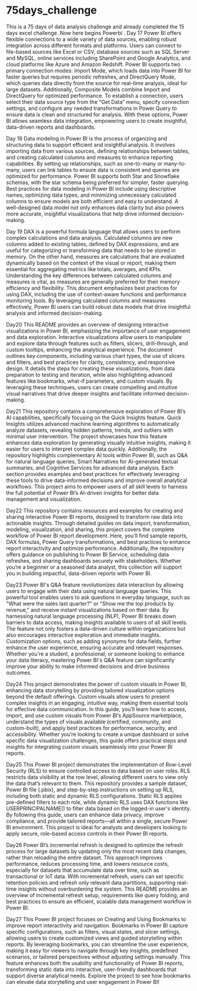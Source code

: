 # 75days_challenge
This is a 75 days of data analysis challenge and already completed the 15 days excel challenge .Now here begins Powerbi .
Day 17
Power BI offers flexible connections to a wide variety of data sources, enabling robust integration across different formats and platforms. Users can connect to file-based sources like Excel or CSV, database sources such as SQL Server and MySQL, online services including SharePoint and Google Analytics, and cloud platforms like Azure and Amazon Redshift. Power BI supports two primary connection modes: Import Mode, which loads data into Power BI for faster queries but requires periodic refreshes, and DirectQuery Mode, which queries data directly from the source for real-time analysis, ideal for large datasets. Additionally, Composite Models combine Import and DirectQuery for optimized performance. To establish a connection, users select their data source type from the “Get Data” menu, specify connection settings, and configure any needed transformations in Power Query to ensure data is clean and structured for analysis. With these options, Power BI allows seamless data integration, empowering users to create insightful, data-driven reports and dashboards.

Day 18
Data modeling in Power BI is the process of organizing and structuring data to support efficient and insightful analysis. It involves importing data from various sources, defining relationships between tables, and creating calculated columns and measures to enhance reporting capabilities. By setting up relationships, such as one-to-many or many-to-many, users can link tables to ensure data is consistent and queries are optimized for performance. Power BI supports both Star and Snowflake schemas, with the star schema being preferred for simpler, faster querying. Best practices for data modeling in Power BI include using descriptive names, optimizing data types, and minimizing unnecessary calculated columns to ensure models are both efficient and easy to understand. A well-designed data model not only enhances data clarity but also powers more accurate, insightful visualizations that help drive informed decision-making.

Day 19
DAX is a powerful formula language that allows users to perform complex calculations and data analysis. Calculated columns are new columns added to existing tables, defined by DAX expressions, and are useful for categorizing or transforming data that needs to be stored in memory. On the other hand, measures are calculations that are evaluated dynamically based on the context of the visual or report, making them essential for aggregating metrics like totals, averages, and KPIs. Understanding the key differences between calculated columns and measures is vital, as measures are generally preferred for their memory efficiency and flexibility. This document emphasizes best practices for using DAX, including the use of context-aware functions and performance monitoring tools. By leveraging calculated columns and measures effectively, Power BI users can build robust data models that drive insightful analysis and informed decision-making.

Day20
This README provides an overview of designing interactive visualizations in Power BI, emphasizing the importance of user engagement and data exploration. Interactive visualizations allow users to manipulate and explore data through features such as filters, slicers, drill-through, and custom tooltips, enhancing the analytical experience. The document outlines key components, including various chart types, the use of slicers and filters, and best practices for clarity, consistency, and responsive design. It details the steps for creating these visualizations, from data preparation to testing and iteration, while also highlighting advanced features like bookmarks, what-if parameters, and custom visuals. By leveraging these techniques, users can create compelling and intuitive visual narratives that drive deeper insights and facilitate informed decision-making.

Day21
This repository contains a comprehensive exploration of Power BI’s AI capabilities, specifically focusing on the Quick Insights feature. Quick Insights utilizes advanced machine learning algorithms to automatically analyze datasets, revealing hidden patterns, trends, and outliers with minimal user intervention. The project showcases how this feature enhances data exploration by generating visually intuitive insights, making it easier for users to interpret complex data quickly. Additionally, the repository highlights complementary AI tools within Power BI, such as Q&A for natural language queries, Smart Narratives for AI-generated textual summaries, and Cognitive Services for advanced data analysis. Each section provides examples and best practices for effectively leveraging these tools to drive data-informed decisions and improve overall analytical workflows. This project aims to empower users of all skill levels to harness the full potential of Power BI’s AI-driven insights for better data management and visualization.

Day22
This repository contains resources and examples for creating and sharing interactive Power BI reports, designed to transform raw data into actionable insights. Through detailed guides on data import, transformation, modeling, visualization, and sharing, this project covers the complete workflow of Power BI report development. Here, you’ll find sample reports, DAX formulas, Power Query transformations, and best practices to enhance report interactivity and optimize performance. Additionally, the repository offers guidance on publishing to Power BI Service, scheduling data refreshes, and sharing dashboards securely with stakeholders. Whether you’re a beginner or a seasoned data analyst, this collection will support you in building impactful, data-driven reports with Power BI.

Day23
Power BI's Q&A feature revolutionizes data interaction by allowing users to engage with their data using natural language queries. This powerful tool enables users to ask questions in everyday language, such as "What were the sales last quarter?" or "Show me the top products by revenue," and receive instant visualizations based on their data. By harnessing natural language processing (NLP), Power BI breaks down barriers to data access, making insights available to users of all skill levels. The feature not only fosters a data-driven culture within organizations but also encourages interactive exploration and immediate insights. Customization options, such as adding synonyms for data fields, further enhance the user experience, ensuring accurate and relevant responses. Whether you're a student, a professional, or someone looking to enhance your data literacy, mastering Power BI's Q&A feature can significantly improve your ability to make informed decisions and drive business outcomes.

Day24
This project demonstrates the power of custom visuals in Power BI, enhancing data storytelling by providing tailored visualization options beyond the default offerings. Custom visuals allow users to present complex insights in an engaging, intuitive way, making them essential tools for effective data communication. In this guide, you’ll learn how to access, import, and use custom visuals from Power BI’s AppSource marketplace, understand the types of visuals available (certified, community, and custom-built), and apply best practices for performance, security, and accessibility. Whether you’re looking to create a unique dashboard or solve specific data visualization challenges, this guide offers practical steps and insights for integrating custom visuals seamlessly into your Power BI reports.

Day25
This Power BI project demonstrates the implementation of Row-Level Security (RLS) to ensure controlled access to data based on user roles. RLS restricts data visibility at the row level, allowing different users to view only the data that’s relevant to them. This repository provides a sample dataset, Power BI file (.pbix), and step-by-step instructions on setting up RLS, including both static and dynamic RLS configurations. Static RLS applies pre-defined filters to each role, while dynamic RLS uses DAX functions like USERPRINCIPALNAME() to filter data based on the logged-in user's identity. By following this guide, users can enhance data privacy, improve compliance, and provide tailored reports—all within a single, secure Power BI environment. This project is ideal for analysts and developers looking to apply secure, role-based access controls in their Power BI reports.

Day26
Power BI’s incremental refresh is designed to optimize the refresh process for large datasets by updating only the most recent data changes, rather than reloading the entire dataset. This approach improves performance, reduces processing time, and lowers resource costs, especially for datasets that accumulate data over time, such as transactional or IoT data. With incremental refresh, users can set specific retention policies and refresh only relevant data partitions, supporting real-time insights without overburdening the system. This README provides an overview of incremental refresh setup, requirements like query folding, and best practices to ensure an efficient, scalable data management workflow in Power BI.

Day27
This Power BI project focuses on Creating and Using Bookmarks to improve report interactivity and navigation. Bookmarks in Power BI capture specific configurations, such as filters, visual states, and slicer settings, allowing users to create customized views and guided storytelling within reports. By leveraging bookmarks, you can streamline the user experience, making it easy for viewers to navigate through key insights, predefined scenarios, or tailored perspectives without adjusting settings manually. This feature enhances both the usability and functionality of Power BI reports, transforming static data into interactive, user-friendly dashboards that support diverse analytical needs. Explore the project to see how bookmarks can elevate data storytelling and user engagement in Power BI!





















